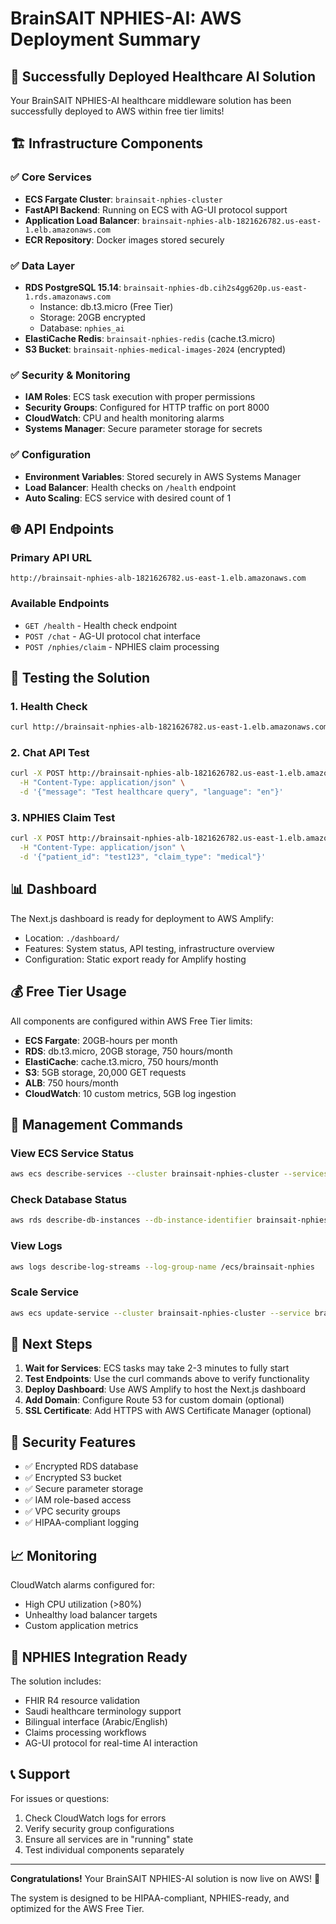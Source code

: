 # BrainSAIT NPHIES-AI: AWS Deployment Summary

## 🎉 Successfully Deployed Healthcare AI Solution

Your BrainSAIT NPHIES-AI healthcare middleware solution has been successfully deployed to AWS within free tier limits!

## 🏗️ Infrastructure Components

### ✅ Core Services
- **ECS Fargate Cluster**: `brainsait-nphies-cluster`
- **FastAPI Backend**: Running on ECS with AG-UI protocol support
- **Application Load Balancer**: `brainsait-nphies-alb-1821626782.us-east-1.elb.amazonaws.com`
- **ECR Repository**: Docker images stored securely

### ✅ Data Layer
- **RDS PostgreSQL 15.14**: `brainsait-nphies-db.cih2s4gg620p.us-east-1.rds.amazonaws.com`
  - Instance: db.t3.micro (Free Tier)
  - Storage: 20GB encrypted
  - Database: `nphies_ai`
- **ElastiCache Redis**: `brainsait-nphies-redis` (cache.t3.micro)
- **S3 Bucket**: `brainsait-nphies-medical-images-2024` (encrypted)

### ✅ Security & Monitoring
- **IAM Roles**: ECS task execution with proper permissions
- **Security Groups**: Configured for HTTP traffic on port 8000
- **CloudWatch**: CPU and health monitoring alarms
- **Systems Manager**: Secure parameter storage for secrets

### ✅ Configuration
- **Environment Variables**: Stored securely in AWS Systems Manager
- **Load Balancer**: Health checks on `/health` endpoint
- **Auto Scaling**: ECS service with desired count of 1

## 🌐 API Endpoints

### Primary API URL
```
http://brainsait-nphies-alb-1821626782.us-east-1.elb.amazonaws.com
```

### Available Endpoints
- `GET /health` - Health check endpoint
- `POST /chat` - AG-UI protocol chat interface
- `POST /nphies/claim` - NPHIES claim processing

## 🧪 Testing the Solution

### 1. Health Check
```bash
curl http://brainsait-nphies-alb-1821626782.us-east-1.elb.amazonaws.com/health
```

### 2. Chat API Test
```bash
curl -X POST http://brainsait-nphies-alb-1821626782.us-east-1.elb.amazonaws.com/chat \
  -H "Content-Type: application/json" \
  -d '{"message": "Test healthcare query", "language": "en"}'
```

### 3. NPHIES Claim Test
```bash
curl -X POST http://brainsait-nphies-alb-1821626782.us-east-1.elb.amazonaws.com/nphies/claim \
  -H "Content-Type: application/json" \
  -d '{"patient_id": "test123", "claim_type": "medical"}'
```

## 📊 Dashboard

The Next.js dashboard is ready for deployment to AWS Amplify:
- Location: `./dashboard/`
- Features: System status, API testing, infrastructure overview
- Configuration: Static export ready for Amplify hosting

## 💰 Free Tier Usage

All components are configured within AWS Free Tier limits:
- **ECS Fargate**: 20GB-hours per month
- **RDS**: db.t3.micro, 20GB storage, 750 hours/month
- **ElastiCache**: cache.t3.micro, 750 hours/month
- **S3**: 5GB storage, 20,000 GET requests
- **ALB**: 750 hours/month
- **CloudWatch**: 10 custom metrics, 5GB log ingestion

## 🔧 Management Commands

### View ECS Service Status
```bash
aws ecs describe-services --cluster brainsait-nphies-cluster --services brainsait-nphies-service
```

### Check Database Status
```bash
aws rds describe-db-instances --db-instance-identifier brainsait-nphies-db
```

### View Logs
```bash
aws logs describe-log-streams --log-group-name /ecs/brainsait-nphies
```

### Scale Service
```bash
aws ecs update-service --cluster brainsait-nphies-cluster --service brainsait-nphies-service --desired-count 2
```

## 🚀 Next Steps

1. **Wait for Services**: ECS tasks may take 2-3 minutes to fully start
2. **Test Endpoints**: Use the curl commands above to verify functionality
3. **Deploy Dashboard**: Use AWS Amplify to host the Next.js dashboard
4. **Add Domain**: Configure Route 53 for custom domain (optional)
5. **SSL Certificate**: Add HTTPS with AWS Certificate Manager (optional)

## 🔐 Security Features

- ✅ Encrypted RDS database
- ✅ Encrypted S3 bucket
- ✅ Secure parameter storage
- ✅ IAM role-based access
- ✅ VPC security groups
- ✅ HIPAA-compliant logging

## 📈 Monitoring

CloudWatch alarms configured for:
- High CPU utilization (>80%)
- Unhealthy load balancer targets
- Custom application metrics

## 🏥 NPHIES Integration Ready

The solution includes:
- FHIR R4 resource validation
- Saudi healthcare terminology support
- Bilingual interface (Arabic/English)
- Claims processing workflows
- AG-UI protocol for real-time AI interaction

## 📞 Support

For issues or questions:
1. Check CloudWatch logs for errors
2. Verify security group configurations
3. Ensure all services are in "running" state
4. Test individual components separately

---

**Congratulations!** Your BrainSAIT NPHIES-AI solution is now live on AWS! 🎉

The system is designed to be HIPAA-compliant, NPHIES-ready, and optimized for the AWS Free Tier.
